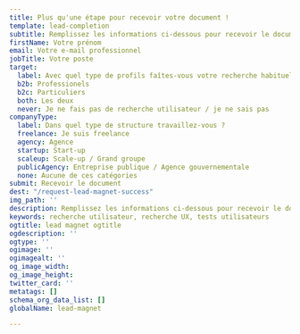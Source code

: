 ```yaml
---
title: Plus qu'une étape pour recevoir votre document !
template: lead-completion
subtitle: Remplissez les informations ci-dessous pour recevoir le document
firstName: Votre prénom
email: Votre e-mail professionnel
jobTitle: Votre poste
target:
  label: Avec quel type de profils faîtes-vous votre recherche habituellement ?
  b2b: Professionels
  b2c: Particuliers
  both: Les deux
  never: Je ne fais pas de recherche utilisateur / je ne sais pas
companyType:
  label: Dans quel type de structure travaillez-vous ?
  freelance: Je suis freelance
  agency: Agence
  startup: Start-up
  scaleup: Scale-up / Grand groupe
  publicAgency: Entreprise publique / Agence gouvernementale
  none: Aucune de ces catégories
submit: Recevoir le document
dest: "/request-lead-magnet-success"
img_path: ''
description: Remplissez les informations ci-dessous pour recevoir le document
keywords: recherche utilisateur, recherche UX, tests utilisateurs
ogtitle: lead magnet ogtitle
ogdescription: ''
ogtype: ''
ogimage: ''
ogimagealt: ''
og_image_width: 
og_image_height: 
twitter_card: ''
metatags: []
schema_org_data_list: []
globalName: lead-magnet

---
```

